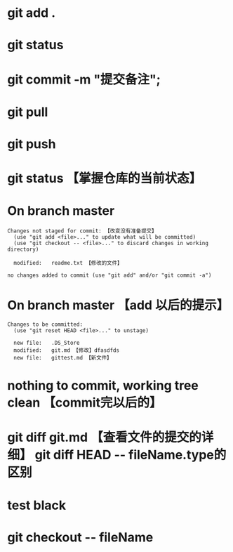 # git add . 
# git status
# git commit -m "提交备注";
# git pull
# git push

# git status 【掌握仓库的当前状态】
  # On branch master
    Changes not staged for commit: 【改变没有准备提交】
      (use "git add <file>..." to update what will be committed)
      (use "git checkout -- <file>..." to discard changes in working directory)

      modified:   readme.txt 【修改的文件】

    no changes added to commit (use "git add" and/or "git commit -a")
  
  # On branch master 【add 以后的提示】
    Changes to be committed:
      (use "git reset HEAD <file>..." to unstage)

      new file:   .DS_Store
      modified:   git.md 【修改】dfasdfds
      new file:   gittest.md 【新文件】
  # nothing to commit, working tree clean 【commit完以后的】

# git diff git.md 【查看文件的提交的详细】 git diff HEAD -- fileName.type的区别
# test black
# git checkout -- fileName
